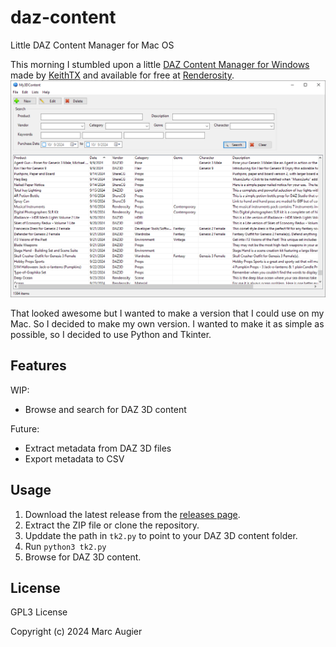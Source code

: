 # daz-content
Little DAZ Content Manager for Mac OS

This morning I stumbled upon a little [DAZ Content Manager for Windows](https://www.renderosity.com/freestuff/items/97996/my3dcontent) made by [KeithTX](https://www.renderosity.com/users/KeithTX) and available for free at [Renderosity](https://www.renderosity.com/).
![Content Manager for Windows](screenshots/My3DContent-Window.png)

That looked awesome but I wanted to make a version that I could use on my Mac. So I decided to make my own version. I wanted to make it as simple as possible, so I decided to use Python and Tkinter. 

## Features
WIP:
- Browse and search for DAZ 3D content

Future:
- Extract metadata from DAZ 3D files
- Export metadata to CSV

## Usage
1. Download the latest release from the [releases page](https://github.com/marcobarbosa/daz-content/releases).
2. Extract the ZIP file or clone the repository.
3. Upddate the path in `tk2.py` to point to your DAZ 3D content folder.
4. Run `python3 tk2.py`    
5. Browse for DAZ 3D content.

## License
GPL3 License

Copyright (c) 2024 Marc Augier
